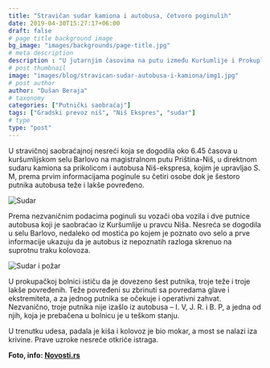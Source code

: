 ```yaml
---
title: "Stravičan sudar kamiona i autobusa, četvoro poginulih"
date: 2019-04-30T15:27:17+06:00
draft: false
# page title background image
bg_image: "images/backgrounds/page-title.jpg"
# meta description
description : "U jutarnjim časovima na putu između Kuršumlije i Prokuplja, kod mesta Barlovo, došlo je do čeonog sudara između autobusa firme “Niš Ekspres” i kamiona sa prikolicom."
# post thumbnail
image: "images/blog/stravican-sudar-autobusa-i-kamiona/img1.jpg"
# post author
author: "Dušan Beraja"
# taxonomy
categories: ["Putnički saobraćaj"]
tags: ["Gradski prevoz niš", "Niš Ekspres", "sudar"]
# type
type: "post"
---
```


U stravičnoj saobraćajnoj nesreći koja se dogodila oko 6.45 časova u kuršumlijskom selu Barlovo na magistralnom putu Priština-Niš, u direktnom sudaru kamiona sa prikolicom i autobusa Niš-ekspresa, kojim je upravljao S. M, prema prvim informacijama poginule su četiri osobe dok je šestoro putnika autobusa teže i lakše povređeno.

![Sudar](/images/blog/stravican-sudar-autobusa-i-kamiona/img2.jpg "Sudar")

Prema nezvaničnim podacima poginuli su vozači oba vozila i dve putnice autobusa koji je saobraćao iz Kuršumlije u pravcu Niša. Nesreća se dogodila u selu Barlovo, nedaleko od mostića po kojem je poznato ovo selo a prve informacije ukazuju da je autobus iz nepoznatih razloga skrenuo na suprotnu traku kolovoza.

![Sudar i požar](/images/blog/stravican-sudar-autobusa-i-kamiona/img3.jpg "Sudar i požar")

U prokupačkoj bolnici ističu da je dovezeno šest putnika, troje teže i troje lakše povređenih. Teže povređeni su zbrinuti sa povredama glave i ekstremiteta, a za jednog putnika se očekuje i operativni zahvat. Nezvanično, troje putnika nije izašlo iz autobusa – I. V, J. R. i B. P, a jedna od njih, koja je prebačena u bolnicu je u teškom stanju.

U trenutku udesa, padala je kiša i kolovoz je bio mokar, a most se nalazi iza krivine. Prave uzroke nesreće otkriće istraga.

**Foto, info: [Novosti.rs](https://www.novosti.rs/)**